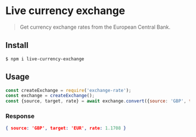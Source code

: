 # Live currency exchange

> Get currency exchange rates from the European Central Bank.

## Install

```
$ npm i live-currency-exchange
```

## Usage

```js
const createExchange = require('exchange-rate');
const exchange = createExchange();
const {source, target, rate} = await exchange.convert({source: 'GBP', target: 'EUR'});
```

### Response

```json
{ source: 'GBP', target: 'EUR', rate: 1.1708 }
```